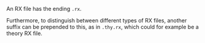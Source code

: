 An RX file has the ending `.rx`. 

Furthermore, to distinguish between different types of RX files, another suffix can be prepended to this, as in `.thy.rx`, which could for example be a theory RX file.
